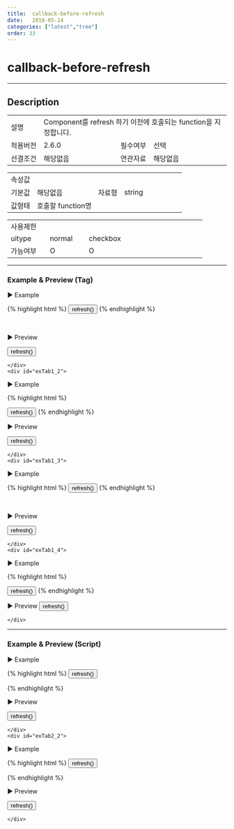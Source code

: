 ```yaml
---
title:  callback-before-refresh
date:   2018-05-14
categories: ["latest","tree"]
order: 33
---
```


callback-before-refresh
===

---

## Description

<table style="width:100%">
    <colgroup>
        <col width="15%"/>
        <col width="35%"/>
        <col width="15%"/>
        <col width="35%"/>
    </colgroup>
    <tr>
        <td class="tdTitle">설명</td>
        <td colspan="3">Component를 refresh 하기 이전에 호출되는 function을 지정합니다.</td>
    </tr>
    <tr>
        <td class="tdTitle">적용버전</td>
        <td>2.6.0</td>
        <td class="tdTitle">필수여부</td>
        <td>선택</td>
    </tr>
    <tr>
        <td class="tdTitle">선결조건</td>
        <td>해당없음</td>
        <td class="tdTitle">연관자료</td>
        <td>해당없음</td>
    </tr>
</table>
<table style="width:100%">
    <colgroup>
        <col width="15%"/>
        <col width="35%"/>
        <col width="15%"/>
        <col width="35%"/>
    </colgroup>
    <tr>
        <td class="tdTitle tdBg" colspan="4">속성값</td>
    </tr>
    <tr>
        <td class="tdTitle">기본값</td>
        <td>해당없음</td>
        <td class="tdTitle">자료형</td>
        <td>string</td>
    </tr>
    <tr>
        <td class="tdTitle">값형태</td>
        <td colspan="3">호출할 function명</td>
    </tr>
</table>
<table style="width:100%">
    <colgroup>
        <col width="20%"/>
        <col width="20%"/>
        <col width="20%"/>
        <col width="20%"/>
        <col width="20%"/>
    </colgroup>
    <tr>
        <td class="tdTitle tdBg" colspan="5">사용제한</td>
    </tr>
    <tr>
        <td>uitype</td>
        <td class="tdCenter">normal</td>
        <td class="tdCenter">checkbox</td>
        <td></td>
        <td></td>
    </tr>
    <tr>
        <td>가능여부</td>
        <td class="tdBlue tdCenter">O</td>
        <td class="tdBlue tdCenter">O</td>
        <td></td>
        <td></td>
    </tr>
</table>

---
### Example & Preview (Tag)

<script>
    var treeJsonData=[
        { "id":"1",     "pid":"-1",  "order" : "1", "text" : "1" },
        { "id":"1_1",   "pid":"1",   "order" : "1", "text" : "1_1" },
        { "id":"1_2",   "pid":"1",   "order" : "2", "text" : "1_2" },
        { "id":"1_1_1", "pid":"1_1", "order" : "1", "text" : "1_1_1" },
        { "id":"1_2_1", "pid":"1_2", "order" : "2", "text" : "1_2_1" }
    ];
    function beforeRefreshfunc(){
        alert('refresh이전 호출');
    }
</script>

<sbux-tabs id="exTab1" name="exTab1" uitype="normal" title-target-id-array="{exTab1_1,exTab1_2}^{exTab1_3,exTab1_4}" title-text-array="normal{고정형,변동형}^checkbox{고정형,변동형}" is-scrollable="false">
</sbux-tabs>
<div class="tab-content">
    <div id="exTab1_1">

▶ Example

{% highlight html %}
<input type="button" value="refresh()" onclick="SBUxMethod.refresh('sbIdx1_1')">
<sbux-tree id="sbIdx1_1" name="sbIdx1_1" uitype="normal" callback-before-refresh="beforeRefreshfunc">
    <tree-item text="1">
        <tree-item text="1_1">
            <tree-item text="1_1_1"></tree-item>
        </tree-item>
        <tree-item text="1_2">
            <tree-item text="1_2_1"></tree-item>
        </tree-item>
    </tree-item>
</sbux-tree>
{% endhighlight %}

<br>

▶ Preview 

<input type="button" value="refresh()" onclick="SBUxMethod.refresh('sbIdx1_1')">
<sbux-tree id="sbIdx1_1" name="sbIdx1_1" uitype="normal" callback-before-refresh="beforeRefreshfunc">
    <tree-item text="1">
        <tree-item text="1_1">
            <tree-item text="1_1_1"></tree-item>
        </tree-item>
        <tree-item text="1_2">
            <tree-item text="1_2_1"></tree-item>
        </tree-item>
    </tree-item>
</sbux-tree>

    </div>
    <div id="exTab1_2">

▶ Example

{% highlight html %}
<script>
    var treeJsonData=[
        { "id":"1",     "pid":"-1",  "order" : "1", "text" : "1" },
        { "id":"1_1",   "pid":"1",   "order" : "1", "text" : "1_1" },
        { "id":"1_2",   "pid":"1",   "order" : "2", "text" : "1_2" },
        { "id":"1_1_1", "pid":"1_1", "order" : "1", "text" : "1_1_1" },
        { "id":"1_2_1", "pid":"1_2", "order" : "2", "text" : "1_2_1" }
    ];
    function beforeRefreshfunc(){
        alert('refresh이전 호출');
    }
</script>
<input type="button" value="refresh()" onclick="SBUxMethod.refresh('sbTagNm1_2')">
<sbux-tree id="sbIdx1_2" name="sbTagNm1_2" uitype="normal" jsondata-ref="treeJsonData" callback-before-refresh="beforeRefreshfunc"></sbux-tree>
{% endhighlight %}


<br>

▶ Preview 

<input type="button" value="refresh()" onclick="SBUxMethod.refresh('sbTagNm1_2')">
<sbux-tree id="sbIdx1_2" name="sbTagNm1_2" uitype="normal" jsondata-ref="treeJsonData" callback-before-refresh="beforeRefreshfunc"></sbux-tree>

    </div>
    <div id="exTab1_3">

▶ Example

{% highlight html %}
<input type="button" value="refresh()" onclick="SBUxMethod.refresh('sbIdx1_3')">
<sbux-tree id="sbIdx1_3" name="sbIdx1_3" uitype="checkbox" callback-before-refresh="beforeRefreshfunc">
    <tree-item text="1">
        <tree-item text="1_1">
            <tree-item text="1_1_1"></tree-item>
        </tree-item>
        <tree-item text="1_2">
            <tree-item text="1_2_1"></tree-item>
        </tree-item>
    </tree-item>
</sbux-tree>
{% endhighlight %}

<br>

▶ Preview 

<input type="button" value="refresh()" onclick="SBUxMethod.refresh('sbIdx1_3')">
<sbux-tree id="sbIdx1_3" name="sbIdx1_3" uitype="checkbox" callback-before-refresh="beforeRefreshfunc">
    <tree-item text="1">
        <tree-item text="1_1">
            <tree-item text="1_1_1"></tree-item>
        </tree-item>
        <tree-item text="1_2">
            <tree-item text="1_2_1"></tree-item>
        </tree-item>
    </tree-item>
</sbux-tree>

    </div>
    <div id="exTab1_4">

▶ Example

{% highlight html %}
<script>
    var treeJsonData=[
        { "id":"1",     "pid":"-1",  "order" : "1", "text" : "1" },
        { "id":"1_1",   "pid":"1",   "order" : "1", "text" : "1_1" },
        { "id":"1_2",   "pid":"1",   "order" : "2", "text" : "1_2" },
        { "id":"1_1_1", "pid":"1_1", "order" : "1", "text" : "1_1_1" },
        { "id":"1_2_1", "pid":"1_2", "order" : "2", "text" : "1_2_1" }
    ];
    function beforeRefreshfunc(){
        alert('refresh이전 호출');
    }
</script>
<input type="button" value="refresh()" onclick="SBUxMethod.refresh('sbTagNm1_4')">
<sbux-tree id="sbIdx1_4" name="sbTagNm1_4" uitype="checkbox" jsondata-ref="treeJsonData" callback-before-refresh="beforeRefreshfunc"></sbux-tree>
{% endhighlight %}


<br>

▶ Preview 
<input type="button" value="refresh()" onclick="SBUxMethod.refresh('sbTagNm1_4')">
<sbux-tree id="sbIdx1_4" name="sbTagNm1_4" uitype="checkbox" jsondata-ref="treeJsonData" callback-before-refresh="beforeRefreshfunc"></sbux-tree>

    </div>
</div>

---
### Example & Preview (Script)

<sbux-tabs id="exTab2" name="exTab2" uitype="normal" title-target-id-array="exTab2_1^exTab2_2" title-text-array="normal(변동형)^checkbox(변동형)" is-scrollable="false">
</sbux-tabs>
<div class="tab-content">
    <div id="exTab2_1">

▶ Example

{% highlight html %}
<input type="button" value="refresh()" onclick="SBUxMethod.refresh('sbScriptNm2_1')">
<div id="sbArea2_1"></div>
<script>
    var treeJsonData=[
        { "id":"1",     "pid":"-1",  "order" : "1", "text" : "1" },
        { "id":"1_1",   "pid":"1",   "order" : "1", "text" : "1_1" },
        { "id":"1_2",   "pid":"1",   "order" : "2", "text" : "1_2" },
        { "id":"1_1_1", "pid":"1_1", "order" : "1", "text" : "1_1_1" },
        { "id":"1_2_1", "pid":"1_2", "order" : "2", "text" : "1_2_1" }
    ];
    function beforeRefreshfunc(){
        alert('refresh이전 호출');
    }
    $(document).ready(function(){
        $('#sbArea2_1').sbTree({
            name : 'sbScriptNm2_1',
            uitype : 'normal',
            jsondataRef : 'treeJsonData',
            callbackBeforeRefresh : 'beforeRefreshfunc'
        });
    }); 
</script>
{% endhighlight %}

<br>

▶ Preview 

<input type="button" value="refresh()" onclick="SBUxMethod.refresh('sbScriptNm2_1')">
<div id="sbArea2_1"></div>
<script>
    $(document).ready(function(){
        $('#sbArea2_1').sbTree({
            name : 'sbScriptNm2_1',
            uitype : 'normal',
            jsondataRef : 'treeJsonData',
            callbackBeforeRefresh : 'beforeRefreshfunc'
        });
    }); 
</script>

    </div>
    <div id="exTab2_2">

▶ Example

{% highlight html %}
<input type="button" value="refresh()" onclick="SBUxMethod.refresh('sbScriptNm2_2')">
<div id="sbArea2_2"></div>
<script>
    var treeJsonData=[
        { "id":"1",     "pid":"-1",  "order" : "1", "text" : "1" },
        { "id":"1_1",   "pid":"1",   "order" : "1", "text" : "1_1" },
        { "id":"1_2",   "pid":"1",   "order" : "2", "text" : "1_2" },
        { "id":"1_1_1", "pid":"1_1", "order" : "1", "text" : "1_1_1" },
        { "id":"1_2_1", "pid":"1_2", "order" : "2", "text" : "1_2_1" }
    ];
    function beforeRefreshfunc(){
        alert('refresh이전 호출');
    }
    $(document).ready(function(){
        $('#sbArea2_2').sbTree({
            name : 'sbScriptNm2_2',
            uitype : 'checkbox',
            jsondataRef : 'treeJsonData',
            callbackBeforeRefresh : 'beforeRefreshfunc'
        });
    }); 
</script>
{% endhighlight %}

<br>

▶ Preview 

<input type="button" value="refresh()" onclick="SBUxMethod.refresh('sbScriptNm2_2')">
<div id="sbArea2_2"></div>
<script>
    $(document).ready(function(){
        $('#sbArea2_2').sbTree({
            name : 'sbScriptNm2_2',
            uitype : 'checkbox',
            jsondataRef : 'treeJsonData',
            callbackBeforeRefresh : 'beforeRefreshfunc'
        });
    }); 
</script>

    </div>
</div>